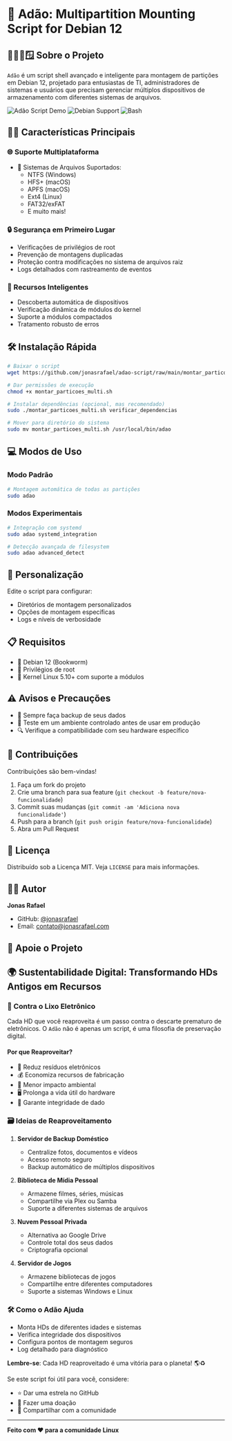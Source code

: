 # 👨 Adão: Multipartition Mounting Script for Debian 12

## 🏃‍♂️🪟 Sobre o Projeto

`Adão` é um script shell avançado e inteligente para montagem de partições em Debian 12, projetado para entusiastas de TI, administradores de sistemas e usuários que precisam gerenciar múltiplos dispositivos de armazenamento com diferentes sistemas de arquivos.

![Adão Script Demo](https://img.shields.io/badge/version-1.4.0-blue)
![Debian Support](https://img.shields.io/badge/Debian-12-red)
![Bash](https://img.shields.io/badge/Bash-4.4+-green)

## 🐧✨ Características Principais

### 🌐 Suporte Multiplataforma
- 📁 Sistemas de Arquivos Suportados:
  * NTFS (Windows)
  * HFS+ (macOS)
  * APFS (macOS)
  * Ext4 (Linux)
  * FAT32/exFAT
  * E muito mais!

### 🔒 Segurança em Primeiro Lugar
- Verificações de privilégios de root
- Prevenção de montagens duplicadas
- Proteção contra modificações no sistema de arquivos raiz
- Logs detalhados com rastreamento de eventos

### 🤖 Recursos Inteligentes
- Descoberta automática de dispositivos
- Verificação dinâmica de módulos do kernel
- Suporte a módulos compactados
- Tratamento robusto de erros

## 🛠 Instalação Rápida

```bash
# Baixar o script
wget https://github.com/jonasrafael/adao-script/raw/main/montar_particoes_multi.sh

# Dar permissões de execução
chmod +x montar_particoes_multi.sh

# Instalar dependências (opcional, mas recomendado)
sudo ./montar_particoes_multi.sh verificar_dependencias

# Mover para diretório do sistema
sudo mv montar_particoes_multi.sh /usr/local/bin/adao
```

## 💻 Modos de Uso

### Modo Padrão
```bash
# Montagem automática de todas as partições
sudo adao
```

### Modos Experimentais
```bash
# Integração com systemd
sudo adao systemd_integration

# Detecção avançada de filesystem
sudo adao advanced_detect
```

## 🔧 Personalização

Edite o script para configurar:
- Diretórios de montagem personalizados
- Opções de montagem específicas
- Logs e níveis de verbosidade

## 📋 Requisitos

- 🐧 Debian 12 (Bookworm)
- 🔑 Privilégios de root
- 🧩 Kernel Linux 5.10+ com suporte a módulos

## ⚠️ Avisos e Precauções

- 💾 Sempre faça backup de seus dados
- 🚧 Teste em um ambiente controlado antes de usar em produção
- 🔍 Verifique a compatibilidade com seu hardware específico

## 🤝 Contribuições

Contribuições são bem-vindas! 

1. Faça um fork do projeto
2. Crie uma branch para sua feature (`git checkout -b feature/nova-funcionalidade`)
3. Commit suas mudanças (`git commit -am 'Adiciona nova funcionalidade'`)
4. Push para a branch (`git push origin feature/nova-funcionalidade`)
5. Abra um Pull Request

## 📄 Licença

Distribuído sob a Licença MIT. Veja `LICENSE` para mais informações.

## 👨‍💻 Autor

**Jonas Rafael**
- GitHub: [@jonasrafael](https://github.com/jonasrafael)
- Email: contato@jonasrafael.com

## 🌟 Apoie o Projeto

## 🌍 Sustentabilidade Digital: Transformando HDs Antigos em Recursos

### 🔋 Contra o Lixo Eletrônico

Cada HD que você reaproveita é um passo contra o descarte prematuro de eletrônicos. O `Adão` não é apenas um script, é uma filosofia de preservação digital.

#### Por que Reaproveitar?
- 💚 Reduz resíduos eletrônicos
- 💰 Economiza recursos de fabricação
- 🌱 Menor impacto ambiental
- 🖥️ Prolonga a vida útil do hardware
- 📂 Garante integridade de dado

### 🗃️ Ideias de Reaproveitamento

1. **Servidor de Backup Doméstico**
   - Centralize fotos, documentos e vídeos
   - Acesso remoto seguro
   - Backup automático de múltiplos dispositivos

2. **Biblioteca de Mídia Pessoal**
   - Armazene filmes, séries, músicas
   - Compartilhe via Plex ou Samba
   - Suporte a diferentes sistemas de arquivos

3. **Nuvem Pessoal Privada**
   - Alternativa ao Google Drive
   - Controle total dos seus dados
   - Criptografia opcional

4. **Servidor de Jogos**
   - Armazene bibliotecas de jogos
   - Compartilhe entre diferentes computadores
   - Suporte a sistemas Windows e Linux

### 🛠️ Como o Adão Ajuda
- Monta HDs de diferentes idades e sistemas
- Verifica integridade dos dispositivos
- Configura pontos de montagem seguros
- Log detalhado para diagnóstico

**Lembre-se**: Cada HD reaproveitado é uma vitória para o planeta! 🌎♻️

Se este script foi útil para você, considere:
- ⭐ Dar uma estrela no GitHub
- 💖 Fazer uma doação
- 📣 Compartilhar com a comunidade

---

**Feito com ❤️ para a comunidade Linux**
